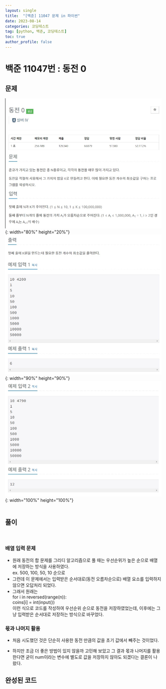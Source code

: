 ```yaml
---
layout: single
title:  "[백준] 11047 문제 in 파이썬"
date: 2023-08-14
categories: 코딩테스트
tag: [python, 백준, 코딩테스트]
toc: true
author_profile: false
---
```


# 백준 11047번 : 동전 0

## 문제
![1](/images/baekjoon/11047/1.jpg){: width="80%" height="20%"}
![2](/images/baekjoon/11047/2.jpg){: width="90%" height="90%"}
![3](/images/baekjoon/11047/3.jpg){: width="100%" height="100%"}
<br><br>

## 풀이
<script src="https://gist.github.com/BEANyyy/8b4e89b1363052afac12090cdc687a39.js"></script>
<br>

### 배열 입력 문제

- 원래 동전의 합 문제를 그리디 알고리즘으로 풀 때는 우선순위가 높은 순으로 배열에 저장하는 방식을 사용하였다. <br>
ex. 500, 100, 50, 10 순으로 <br>
- 그런데 이 문제에서는 입력받은 순서대로(동전 오름차순으로) 배열 요소를 입력하지 않으면 오답처리 되었다.<br>
- 그래서 원래는 <br>
  for i in reversed(range(n)):<br>
  coins[i] = int(input())<br>
  이런 식으로 코드를 작성하여 우선순위 순으로 동전을 저장하였었는데, 이후에는 그냥 입력받은 순서대로 저장하는 방식으로 바꾸었다.


### 몫과 나머지 활용
- 처음 시도했던 것은 단순히 사용한 동전 만큼의 값을 초기 값에서 빼주는 것이었다.
  <script src="https://gist.github.com/BEANyyy/11306cd242c98f92472fcd927cb89aa1.js"></script>

- 하지만 조금 더 좋은 방법이 있지 않을까 고민해 보았고 그 결과 몫과 나머지를 활용한다면 굳이 num이라는 변수에 별도로 값을 저장하지 않아도 되겠다는 결론이 나왔다.

## 완성된 코드
<script src="https://gist.github.com/BEANyyy/8b4e89b1363052afac12090cdc687a39.js"></script>